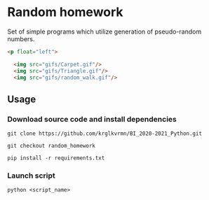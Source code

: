 # Random homework

Set of simple programs which utilize generation of pseudo-random numbers.

```html
<p float="left">
```

```html
  <img src="gifs/Carpet.gif"/>
  <img src="gifs/Triangle.gif"/> 
  <img src="gifs/random_walk.gif"/>
```

</p>

## Usage

### Download source code and install dependencies

`git clone https://github.com/krglkvrmn/BI_2020-2021_Python.git`

`git checkout random_homework`

`pip install -r requirements.txt`

### Launch script

`python <script_name>`





